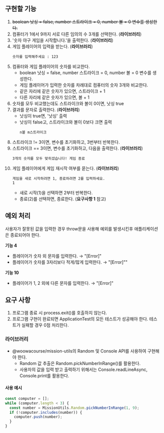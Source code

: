 ## 구현할 기능

1. ~~boolean 낫싱 = false, number 스트라이크 = 0, number 볼 = 0 변수를 생성한다.~~
2. 컴퓨터가 1에서 9까지 서로 다른 임의의 수 3개를 선택한다. (**라이브러리**)
3. '숫자 야구 게임을 시작합니다.'을 출력한다. (**라이브러리**)
4. 게임 플레이어의 입력을 받는다. (**라이브러리**)
   ```
   숫자를 입력해주세요 : 123
   ```
5. 컴퓨터와 게임 플레이어의 숫자를 비교한다.
   - boolean 낫싱 = false, number 스트라이크 = 0, number 볼 = 0 변수를 생성한다.
   - 게임 플레이어가 입력한 숫자를 차례대로 컴퓨터의 숫자 3개와 비교한다.
   - 같은 자리에 같은 숫자가 있으면, 스트라이크 + 1
   - 다른 자리에 같은 숫자가 있으면, 볼 + 1
6. 숫자를 모두 비교했는데도 스트라이크와 볼이 0이면, 낫싱 true
7. 결과를 문자로 출력한다. (**라이브러리**)
   - 낫싱이 true면, '낫싱' 출력
   - 낫싱이 false고, 스트라이크와 볼이 0보다 크면 출력
     ```
     n볼 m스트라이크
     ```
8. 스트라이크 != 3이면, 변수를 초기화하고, 3번부터 반복한다.
9. 스트라이크 == 3이면, 변수를 초기화하고, 다음을 출력한다. (**라이브러리**)
   ```
   3개의 숫자를 모두 맞히셨습니다! 게임 종료
   ```
10. 게임 플레이어에게 게임 재시작 여부를 묻는다. (**라이브러리**)
    ```
    게임을 새로 시작하려면 1, 종료하려면 2를 입력하세요.
    1
    ```
    - 새로 시작(1)을 선택하면 2부터 반복한다.
    - 종료(2)를 선택하면, 종료한다. (**요구사항 1** 참고)

## 예외 처리

사용자가 잘못된 값을 입력한 경우 throw문을 사용해 예외를 발생시킨후 애플리케이션은 종료되어야 한다.

**기능 4**

- 플레이어가 숫자 외 문자를 입력한다. → "[Error]"
- 플레이어가 숫자를 3자리보다 적게/많게 입력한다. → "[Error]""

**기능 10**

- 플레이어가 1, 2 외에 다른 문자를 입력한다. → "[Error]"

## 요구 사항

1. 프로그램 종료 시 process.exit()를 호출하지 않는다.
2. 프로그램 구현이 완료되면 ApplicationTest의 모든 테스트가 성공해야 한다. 테스트가 실패할 경우 0점 처리한다.

### 라이브러리

- @woowacourse/mission-utils의 Random 및 Console API를 사용하여 구현해야 한다.
  - Random 값 추출은 Random.pickNumberInRange()를 활용한다.
  - 사용자의 값을 입력 받고 출력하기 위해서는 Console.readLineAsync, Console.print를 활용한다.

#### 사용 예시

```javascript
const computer = [];
while (computer.length < 3) {
  const number = MissionUtils.Random.pickNumberInRange(1, 9);
  if (!computer.includes(number)) {
    computer.push(number);
  }
}
```
